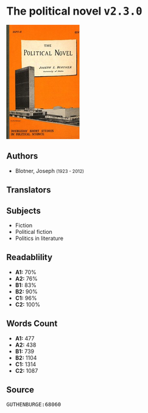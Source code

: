 # The political novel <kbd>v2.3.0</kbd>

![](./cover.medium.jpg "")

## Authors


 - Blotner, Joseph <small>(1923 - 2012)</small>

## Translators



## Subjects


 - Fiction
 - Political fiction
 - Politics in literature

## Readablility


 - **A1:** 70%
 - **A2:** 76%
 - **B1:** 83%
 - **B2:** 90%
 - **C1:** 96%
 - **C2:** 100%

## Words Count


 - **A1:** 477
 - **A2:** 438
 - **B1:** 739
 - **B2:** 1104
 - **C1:** 1314
 - **C2:** 1087

## Source


<kbd>GUTHENBURGE:68060</kbd>
